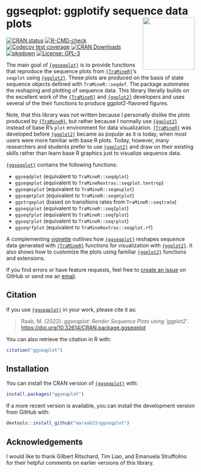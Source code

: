 
<!-- README.md is generated from README.Rmd. Please edit that file -->

# ggseqplot: ggplotify sequence data plots <img src="man/figures/logo.png" align="right" height="139"/>

<!-- badges: start -->

[![CRAN
status](https://www.r-pkg.org/badges/version/ggseqplot)](https://cran.r-project.org/package=ggseqplot)
[![R-CMD-check](https://github.com/maraab23/ggseqplot/workflows/R-CMD-check/badge.svg)](https://github.com/maraab23/ggseqplot/actions)
[![Codecov test
coverage](https://codecov.io/gh/maraab23/ggseqplot/graph/badge.svg)](https://app.codecov.io/gh/maraab23/ggseqplot)
[![CRAN
Downloads](https://cranlogs.r-pkg.org/badges/grand-total/ggseqplot)](https://cranlogs.r-pkg.org/badges/grand-total/ggseqplot)
[![pkgdown](https://img.shields.io/badge/docs-pkgdown-blue.svg)](https://maraab23.github.io/ggseqplot/)
[![License:
GPL-3](https://img.shields.io/badge/license-GPL--3-blue.svg)](https://cran.r-project.org/web/licenses/GPL-3)
<!-- badges: end -->

The main goal of [`{ggseqplot}`](https://maraab23.github.io/ggseqplot/)
is to provide functions that reproduce the sequence plots from
<a href="http://traminer.unige.ch"
target="_blank"><code>{TraMineR}</code></a>’s `seqplot` using
<a href="https://ggplot2.tidyverse.org/"
target="_blank"><code>{ggplot2}</code></a>. These plots are produced on
the basis of state sequence objects defined with `TraMineR::seqdef`. The
package automates the reshaping and plotting of sequence data. This
library literally builds on the excellent work of the
<a href="http://traminer.unige.ch"
target="_blank"><code>{TraMineR}</code></a> and
<a href="https://ggplot2.tidyverse.org/"
target="_blank"><code>{ggplot2}</code></a> developers and uses several
of the their functions to produce ggplot2-flavored figures.

Note, that this library was not written because I personally dislike the
plots produced by <a href="http://traminer.unige.ch"
target="_blank"><code>{TraMineR}</code></a>, but rather because I
normally use <a href="https://ggplot2.tidyverse.org/"
target="_blank"><code>{ggplot2}</code></a> instead of base R’s `plot`
environment for data visualization. <a href="http://traminer.unige.ch"
target="_blank"><code>{TraMineR}</code></a> was developed before
<a href="https://ggplot2.tidyverse.org/"
target="_blank"><code>{ggplot2}</code></a> became as popular as it is
today, when most users were more familiar with base R plots. Today,
however, many researchers and students prefer to use
<a href="https://ggplot2.tidyverse.org/"
target="_blank"><code>{ggplot2}</code></a> and draw on their existing
skills rather than learn base R graphics just to visualize sequence
data.

[`{ggseqplot}`](https://maraab23.github.io/ggseqplot/) contains the
following functions:

- `ggseqdplot` (equivalent to `TraMineR::seqdplot`)
- `ggseqeplot` (equivalent to `TraMineRextras::seqplot.tentrop`)
- `ggseqmsplot` (equivalent to `TraMineR::seqmsplot`)
- `ggseqmtplot` (equivalent to `TraMineR::seqmtplot`)
- `ggstrqeplot` (based on transitions rates from `TraMineR::seqtrate`)
- `ggseqiplot` (equivalent to `TraMineR::seqIplot`)
- `ggseqfplot` (equivalent to `TraMineR::seqfplot`)
- `ggseqrplot` (equivalent to `TraMineR::seqrplot`)
- `ggseqrfplot` (equivalent to `TraMineRextras::seqplot.rf`)

A complementing
[vignette](https://maraab23.github.io/ggseqplot/articles/ggseqplot.html)
outlines how [`{ggseqplot}`](https://maraab23.github.io/ggseqplot/)
reshapes sequence data generated with <a href="http://traminer.unige.ch"
target="_blank"><code>{TraMineR}</code></a> functions for visualization
with <a href="https://ggplot2.tidyverse.org/"
target="_blank"><code>{ggplot2}</code></a>. It also shows how to
customize the plots using familiar
<a href="https://ggplot2.tidyverse.org/"
target="_blank"><code>{ggplot2}</code></a> functions and extensions.

If you find errors or have feature requests, feel free to [create an
issue](https://github.com/maraab23/ggseqplot/issues/new) on GitHub or
send me an
[email](mailto:marcel.raab@ifb.uni-bamberg.de?subject=ggseqplot%3A%20feature%20request).

## Citation

If you use [`{ggseqplot}`](https://cran.r-project.org/package=ggseqplot)
in your work, please cite it as:

> Raab, M. (2022). *ggseqplot: Render Sequence Plots using ‘ggplot2’*.
> <https://doi.org/10.32614/CRAN.package.ggseqplot>

You can also retrieve the citation in R with:

``` r
citation("ggseqplot")
```

## Installation

You can install the CRAN version of
[`{ggseqplot}`](https://maraab23.github.io/ggseqplot/) with:

``` r
install.packages("ggseqplot")
```

If a more recent version is available, you can install the development
version from GitHub with:

``` r
devtools::install_github("maraab23/ggseqplot")
```

## Acknowledgements

I would like to thank Gilbert Ritschard, Tim Liao, and Emanuela
Struffolino for their helpful comments on earlier versions of this
library.

